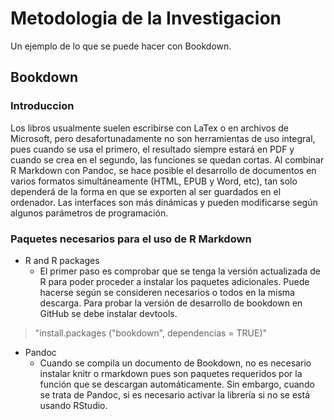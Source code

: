 # Metodologia de la Investigacion
Un ejemplo de lo que se puede hacer con Bookdown.
## Bookdown
### Introduccion 
Los libros usualmente suelen escribirse con LaTex o en archivos de Microsoft, pero desafortunadamente no son herramientas de uso integral, pues cuando se usa el primero, el resultado siempre estará en PDF y cuando se crea en el segundo, las funciones se quedan cortas. Al combinar R Markdown con Pandoc, se hace posible el desarrollo de documentos en varios formatos simultáneamente (HTML, EPUB y Word, etc), tan solo dependerá de la forma en que se exporten al ser guardados en el ordenador. Las interfaces son más dinámicas y pueden modificarse según algunos parámetros de programación.
### Paquetes necesarios para el uso de R Markdown
- R and R packages
    - El primer paso es comprobar que se tenga la versión actualizada de R para poder proceder a instalar los paquetes adicionales. Puede hacerse según se consideren necesarios o todos en la misma descarga. Para probar la versión de desarrollo de bookdown en GitHub se debe instalar devtools.
> "install.packages ("bookdown", dependencias = TRUE)"
- Pandoc
    - Cuando se compila un documento de Bookdown, no es necesario instalar knitr o rmarkdown pues son paquetes requeridos por la función que se descargan automáticamente. Sin embargo, cuando se trata de Pandoc, si es necesario activar la librería si no se está usando RStudio.
